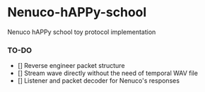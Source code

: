 # Nenuco-hAPPy-school

Nenuco hAPPy school toy protocol implementation

### TO-DO

- [] Reverse engineer packet structure
- [] Stream wave directly without the need of temporal WAV file
- [] Listener and packet decoder for Nenuco's responses


